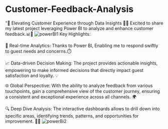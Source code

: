 # Customer-Feedback-Analysis
"🌟 Elevating Customer Experience through Data Insights 🏨✨ Excited to share my latest project leveraging Power BI to analyze and enhance customer feedback.📊💼
![powerBI1](https://github.com/Rutuja-Salunke/Customer-Feedback-Analysis/assets/102023809/72959cfd-56e4-4d40-8def-47efd39eab88)
Key Highlights:

🚀 Real-time Analytics: Thanks to Power BI, Enabling me to respond swiftly to guest needs and concerns.⏱️

📈 Data-driven Decision Making: The project provides actionable insights, empowering to make informed decisions that directly impact guest satisfaction and loyalty. 💡

🌐 Global Perspective: With the ability to analyze feedback from various touchpoints, gain a comprehensive view of the customer journey, ensuring a consistent and exceptional experience across all channels. 🌍

🔍 Deep Dive Analysis: The interactive dashboards allows to drill down into specific areas, identifying trends, patterns, and opportunities for improvement. 🕵️‍♂️
![powerBi2](https://github.com/Rutuja-Salunke/Customer-Feedback-Analysis/assets/102023809/8501b11e-cb12-4a41-91ed-eb121099310c)


